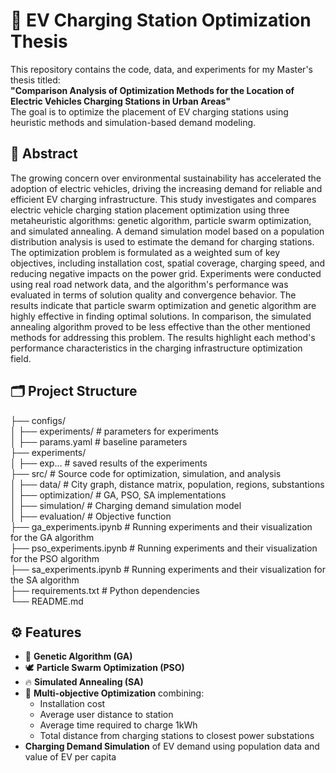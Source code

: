 # 🚗 EV Charging Station Optimization Thesis

This repository contains the code, data, and experiments for my Master's thesis titled:  
**"Comparison Analysis of Optimization Methods for the Location of Electric Vehicles Charging Stations in Urban Areas"**  
The goal is to optimize the placement of EV charging stations using heuristic methods and simulation-based demand modeling.

## 📘 Abstract

The growing concern over environmental sustainability has accelerated the adoption of electric vehicles, driving the increasing demand for reliable and efficient EV charging infrastructure. This study investigates and compares electric vehicle charging station placement optimization using three metaheuristic algorithms: genetic algorithm, particle swarm optimization, and simulated annealing. A demand simulation model based on a population distribution analysis is used to estimate the demand for charging stations. The optimization problem is formulated as a weighted sum of key objectives, including installation cost, spatial coverage, charging speed, and reducing negative impacts on the power grid. Experiments were conducted using real road network data, and the algorithm's performance was evaluated in terms of solution quality and convergence behavior. The results indicate that particle swarm optimization and genetic algorithm are highly effective in finding optimal solutions. In comparison, the simulated annealing algorithm proved to be less effective than the other mentioned methods for addressing this problem. The results highlight each method's performance characteristics in the charging infrastructure optimization field.
## 🗂️ Project Structure
├── configs/ \
│ ├── experiments/     # parameters for experiments\
│ ├── params.yaml      # baseline parameters\
├── experiments/\
│ ├── exp...       # saved results of the experiments\
├── src/      # Source code for optimization, simulation, and analysis \
│ ├── data/      # City graph, distance matrix, population, regions, substantions\
│ ├── optimization/     # GA, PSO, SA implementations \
│ ├── simulation/       # Charging demand simulation model\
│ ├── evaluation/        # Objective function\
├── ga_experiments.ipynb       # Running experiments and their visualization for the GA algorithm\
├── pso_experiments.ipynb      # Running experiments and their visualization for the PSO algorithm\
├── sa_experiments.ipynb       # Running experiments and their visualization for the SA algorithm\
├── requirements.txt     # Python dependencies \
└── README.md

## ⚙️ Features

- 🧬 **Genetic Algorithm (GA)**
- 🕊️ **Particle Swarm Optimization (PSO)**
- 🔥 **Simulated Annealing (SA)**
- 📍 **Multi-objective Optimization** combining:
  - Installation cost
  - Average user distance to station
  - Average time required to charge 1kWh
  - Total distance from charging stations to closest power substations
- **Charging Demand Simulation** of EV demand using population data and value of EV per capita
